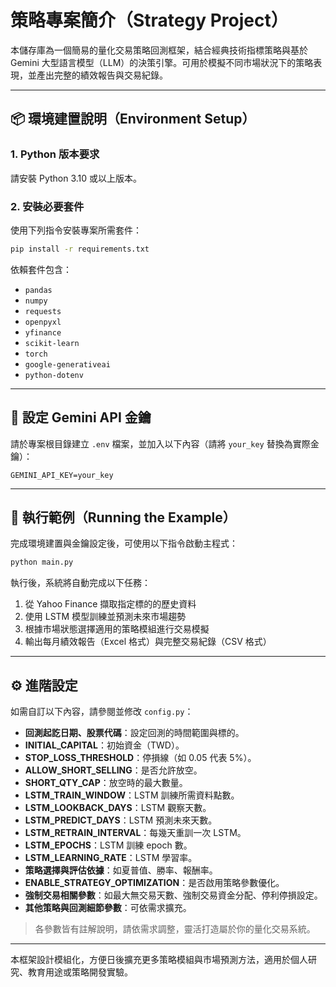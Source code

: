 # 策略專案簡介（Strategy Project）

本儲存庫為一個簡易的量化交易策略回測框架，結合經典技術指標策略與基於 Gemini 大型語言模型（LLM）的決策引擎。可用於模擬不同市場狀況下的策略表現，並產出完整的績效報告與交易紀錄。

---

## 📦 環境建置說明（Environment Setup）

### 1. Python 版本要求
請安裝 Python 3.10 或以上版本。

### 2. 安裝必要套件
使用下列指令安裝專案所需套件：

```bash
pip install -r requirements.txt
```

依賴套件包含：
- `pandas`
- `numpy`
- `requests`
- `openpyxl`
- `yfinance`
- `scikit-learn`
- `torch`
- `google-generativeai`
- `python-dotenv`

---

## 🔑 設定 Gemini API 金鑰

請於專案根目錄建立 `.env` 檔案，並加入以下內容（請將 `your_key` 替換為實際金鑰）：

```env
GEMINI_API_KEY=your_key
```

---

## 🚀 執行範例（Running the Example）

完成環境建置與金鑰設定後，可使用以下指令啟動主程式：

```bash
python main.py
```

執行後，系統將自動完成以下任務：

1. 從 Yahoo Finance 擷取指定標的的歷史資料
2. 使用 LSTM 模型訓練並預測未來市場趨勢
3. 根據市場狀態選擇適用的策略模組進行交易模擬
4. 輸出每月績效報告（Excel 格式）與完整交易紀錄（CSV 格式）

---

## ⚙️ 進階設定

如需自訂以下內容，請參閱並修改 `config.py`：

- **回測起訖日期、股票代碼**：設定回測的時間範圍與標的。
- **INITIAL_CAPITAL**：初始資金（TWD）。
- **STOP_LOSS_THRESHOLD**：停損線（如 0.05 代表 5%）。
- **ALLOW_SHORT_SELLING**：是否允許放空。
- **SHORT_QTY_CAP**：放空時的最大數量。
- **LSTM_TRAIN_WINDOW**：LSTM 訓練所需資料點數。
- **LSTM_LOOKBACK_DAYS**：LSTM 觀察天數。
- **LSTM_PREDICT_DAYS**：LSTM 預測未來天數。
- **LSTM_RETRAIN_INTERVAL**：每幾天重訓一次 LSTM。
- **LSTM_EPOCHS**：LSTM 訓練 epoch 數。
- **LSTM_LEARNING_RATE**：LSTM 學習率。
- **策略選擇與評估依據**：如夏普值、勝率、報酬率。
- **ENABLE_STRATEGY_OPTIMIZATION**：是否啟用策略參數優化。
- **強制交易相關參數**：如最大無交易天數、強制交易資金分配、停利停損設定。
- **其他策略與回測細節參數**：可依需求擴充。

> 各參數皆有註解說明，請依需求調整，靈活打造屬於你的量化交易系統。

---

本框架設計模組化，方便日後擴充更多策略模組與市場預測方法，適用於個人研究、教育用途或策略開發實驗。